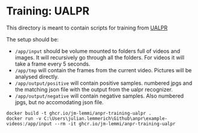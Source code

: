# Training: UALPR

This directory is meant to contain scripts for training from [UALPR](https://github.com/DoubangoTelecom/ultimateALPR-SDK)

The setup should be:

- `/app/input` should be volume mounted to folders full of videos and images. It will recursively go through all the folders. For videos it will take a frame every 5 seconds.
- `/app/tmp` will contain the frames from the current video. Pictures will be analysed directly.
- `/app/output/positive` will contain positive samples. numbered jpgs and the matching json file with the output from the ualpr recognizer.
- `/app/output/negative` will contain negative samples. Also numbered jpgs, but no accomodating json file.

```
docker build -t ghcr.io/jm-lemmi/anpr-training-ualpr .
docker run -v C:\Users\julian.lemmerich\Github\anpr\example-videos:/app/input --rm -it ghcr.io/jm-lemmi/anpr-training-ualpr
```